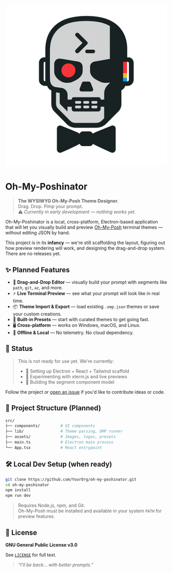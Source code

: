 # ![Oh-My-Poshinator Logo](img/Oh-My-Poshinator-Logo.png)

# Oh-My-Poshinator

> **The WYSIWYG Oh-My-Posh Theme Designer.**  
> Drag. Drop. Pimp your prompt.  
> ⚠️ _Currently in early development — nothing works yet._

Oh-My-Poshinator is a local, cross-platform, Electron-based application that will let you visually build and preview [Oh-My-Posh](https://ohmyposh.dev) terminal themes — without editing JSON by hand.

This project is in its **infancy** — we're still scaffolding the layout, figuring out how preview rendering will work, and designing the drag-and-drop system. There are no releases yet.

## ✨ Planned Features

- 🎨 **Drag-and-Drop Editor** — visually build your prompt with segments like `path`, `git`, `az`, and more.
- ⚡ **Live Terminal Preview** — see what your prompt will look like in real time.
- 📦 **Theme Import & Export** — load existing `.omp.json` themes or save your custom creations.
- 🧠 **Built-in Presets** — start with curated themes to get going fast.
- 🖥️ **Cross-platform** — works on Windows, macOS, and Linux.
- 🔌 **Offline & Local** — No telemetry. No cloud dependency.

## 🚧 Status

> This is not ready for use yet. We're currently:
>
> - 🚧 Setting up Electron + React + Tailwind scaffold
> - 🧪 Experimenting with xterm.js and live previews
> - 🧱 Building the segment component model

Follow the project or [open an issue](https://github.com/YourOrg/oh-my-poshinator/issues) if you'd like to contribute ideas or code.

## 📁 Project Structure (Planned)

```bash
src/
├── components/         # UI components
├── lib/                # Theme parsing, OMP runner
├── assets/             # Images, logos, presets
├── main.ts             # Electron main process
└── App.tsx             # React entrypoint
```

## 🛠️ Local Dev Setup (when ready)

```bash
git clone https://github.com/YourOrg/oh-my-poshinator.git
cd oh-my-poshinator
npm install
npm run dev
```

> Requires Node.js, npm, and Git.  
> Oh-My-Posh must be installed and available in your system `PATH` for preview features.

## 📜 License

**GNU General Public License v3.0**

See [`LICENSE`](LICENSE) for full text.

> _“I'll be back... with better prompts.”_
